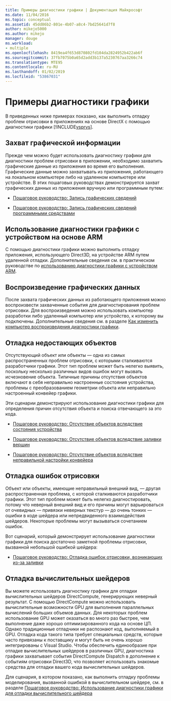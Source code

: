 ```yaml
---
title: Примеры диагностики графики | Документация Майкрософт
ms.date: 11/04/2016
ms.topic: conceptual
ms.assetid: 45dd86b2-801e-4b07-a8c4-7bd25641d7f8
author: mikejo5000
ms.author: mikejo
manager: douge
ms.workload:
- multiple
ms.openlocfilehash: 8419ea4f653d870802fd104da2824952b422ab6f
ms.sourcegitcommit: 37fb7075b0a65d2add3b137a5230767aa3266c74
ms.translationtype: MTE95
ms.contentlocale: ru-RU
ms.lasthandoff: 01/02/2019
ms.locfileid: "53867031"
---
```

# <a name="graphics-diagnostics-examples"></a>Примеры диагностики графики
В приведенных ниже примерах показано, как выполнить отладку проблем отрисовки в приложениях на основе DirectX с помощью диагностики графики [!INCLUDE[vsprvs](../../code-quality/includes/vsprvs_md.md)].  
  
## <a name="capturing-graphics-information"></a>Захват графической информации  
 Прежде чем можно будет использовать диагностику графики для диагностики проблем отрисовки в приложении, необходимо захватить графические данные из приложения во время его выполнения. Графические данные можно захватывать из приложения, работающего на локальном компьютере либо на удаленном компьютере или устройстве. В этих пошаговых руководствах демонстрируется захват графических данных из приложения вручную или программным путем:  
  
-   [Пошаговое руководство: Запись графических сведений](walkthrough-capturing-graphics-information.md)  
  
-   [Пошаговое руководство: Запись графических сведений программными средствами](walkthrough-capturing-graphics-information-programmatically.md)  
  
## <a name="use-graphics-diagnostics-with-an-arm-based-device"></a>Использование диагностики графики с устройством на основе ARM  
 С помощью диагностики графики можно выполнить отладку приложения, использующего Direct3D, на устройстве ARM путем удаленной отладки. Дополнительные сведения см. в практическом руководстве по [ использованию диагностики графики с устройством ARM](/visualstudio/debugger/graphics/graphics-diagnostics-examples).  
  
## <a name="playing-back-graphics-information"></a>Воспроизведение графических данных  
 После захвата графических данных из работающего приложения можно воспроизвести захваченные события для диагностирования проблем отрисовки. Для воспроизведения можно использовать компьютер разработки либо удаленный компьютер или устройство, к которому вы подключены. Дополнительные сведения см. в разделе [Как изменить компьютер воспроизведения диагностики графики](how-to-change-the-graphics-diagnostics-playback-machine.md).  
  
## <a name="debugging-missing-objects"></a>Отладка недостающих объектов  
 Отсутствующий объект или объекты — одна из самых распространенных проблем отрисовки, с которыми сталкиваются разработчики графики. Этот тип проблем может быть нелегко выявить, поскольку несколько различных видов ошибок могут вызвать исчезновение объекта. Типичные причины отсутствия объектов включают в себя неправильно настроенные состояния устройства, проблемы с преобразованием геометрии объекта или неправильно настроенный конвейер графики.  
  
 Эти сценарии демонстрируют использование диагностики графики для определения причин отсутствия объекта и поиска отвечающего за это кода.  
  
-   [Пошаговое руководство: Отсутствие объектов вследствие состояния устройства](walkthrough-missing-objects-due-to-device-state.md)  
  
-   [Пошаговое руководство: Отсутствие объектов вследствие заливки вершин](walkthrough-missing-objects-due-to-vertex-shading.md)  
  
-   [Пошаговое руководство: Отсутствие объектов вследствие неправильной настройки конвейера](walkthrough-missing-objects-due-to-misconfigured-pipeline.md)  
  
## <a name="debugging-rendering-errors"></a>Отладка ошибок отрисовки  
 Объект или объекты, имеющие неправильный внешний вид, — другая распространенная проблема, с которой сталкиваются разработчики графики. Этот тип проблем может быть нелегко диагностировать, потому что неверный внешний вид и его причины могут варьироваться от очевидных — привязки неверных текстур — до очень тонких — ошибки в коде шейдера или непредвиденного взаимодействия шейдеров. Некоторые проблемы могут вызываться сочетанием ошибок.  
  
 Вот сценарий, который демонстрирует использование диагностики графики для поиска достаточно заметной проблемы отрисовки, вызванной небольшой ошибкой шейдера:  
  
-   [Пошаговое руководство: Отладка ошибок отрисовки, возникающих из-за заливки](walkthrough-debugging-rendering-errors-due-to-shading.md)  
  
## <a name="debugging-compute-shaders"></a>Отладка вычислительных шейдеров  
 Вы можете использовать диагностику графики для отладки вычислительных шейдеров DirectCompute, генерирующих неверный результат. С помощью DirectCompute можно использовать вычислительные возможности GPU для выполнения параллельных вычислений больших объемов данных. Для некоторых проблем использование GPU может оказаться во много раз быстрее, чем выполнение даже хорошо оптимизированного кода на основе ЦП. Однако традиционные отладчики не распознают код, выполняемый в GPU. Отладка кода такого типа требует специальных средств, которые часто привязаны к поставщику и могут быть не очень хорошо интегрированы с Visual Studio. Чтобы обеспечить единообразие при отладке вычислительных шейдеров в различных GPU, диагностика графики захватывает события DirectCompute Dispatch в дополнение к событиям отрисовки Direct3D, что позволяет использовать знакомые средства для отладки вашего кода вычислительных шейдеров.  
  
 Для сценария, в котором показано, как выполнить отладку проблемы моделирования, вызванной ошибкой в вычислительном шейдере, см. в разделе [Пошаговое руководство: Использование диагностики графики для отладки вычислительного шейдера](walkthrough-using-graphics-diagnostics-to-debug-a-compute-shader.md)